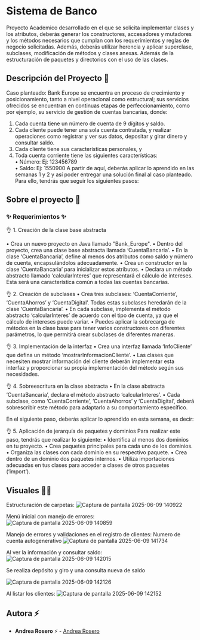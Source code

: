 # Sistema de Banco

Proyecto Academico desarrollado en el que se solicita implementar clases y los atributos, deberás generar los constructores, accesadores y mutadores y los métodos necesarios que cumplan con los requerimientos y reglas de negocio solicitadas. Además, deberás utilizar herencia y aplicar superclase, subclases, modificación de métodos y clases anexas. Además de la estructuración de paquetes y directorios con el uso de las clases.

## Descripción del Proyecto :scroll:

Caso planteado: 
Bank Europe se encuentra en proceso de crecimiento y posicionamiento, tanto a nivel operacional como estructural; sus servicios ofrecidos se encuentran en continuas etapas de perfeccionamiento, como por ejemplo, su servicio de gestión de cuentas bancarias, donde: 
1.	Cada cuenta tiene un número de cuenta de 9 dígitos y saldo.  
2.	Cada cliente puede tener una sola cuenta contratada, y realizar operaciones como registrar y ver sus datos, depositar y girar dinero y consultar saldo.  
3.	Cada cliente tiene sus características personales, y 
4.	Toda cuenta corriente tiene las siguientes características:   
•	Número: Ej: 123456789   
•	Saldo: Ej: 1550900
A partir de aquí, deberás aplicar lo aprendido en las semanas 1 y 2 y así poder entregar una solución final al caso planteado. Para ello, tendrás que seguir los siguientes pasos: 

## Sobre el proyecto 🚀

### ✨ Requerimientos ✨

👌 1. Creación de la clase base abstracta

•	Crea un nuevo proyecto en Java llamado "Bank_Europe".
•	Dentro del proyecto, crea una clase base abstracta llamada ‘CuentaBancaria’.
•	En la clase ‘CuentaBancaria’, define al menos dos atributos como saldo y número de cuenta, encapsulándolos adecuadamente.
•	Crea un constructor en la clase ‘CuentaBancaria’ para inicializar estos atributos.
•	Declara un método abstracto llamado ‘calcularInteres’ que representará el cálculo de intereses. Esta será una característica común a todas las cuentas bancarias.

👌 2.  Creación de subclases
•	Crea tres subclases: ‘CuentaCorriente’, ‘CuentaAhorros’ y ‘CuentaDigital’. Todas estas subclases heredarán de la clase ‘CuentaBancaria’.
•	En cada subclase, implementa el método abstracto ‘calcularInteres’ de acuerdo con el tipo de cuenta, ya que el cálculo de intereses puede variar.
•	Puedes aplicar la sobrecarga de métodos en la clase base para tener varios constructores con diferentes parámetros, lo que permitirá crear subclases de diferentes maneras.

👌 3. Implementación de la interfaz
•	Crea una interfaz llamada ‘InfoCliente’ que defina un método ‘mostrarInformacionCliente’.
•	Las clases que necesiten mostrar información del cliente deberán implementar esta interfaz y proporcionar su propia implementación del método según sus necesidades.

 👌 4. Sobreescritura en la clase abstracta
•	En la clase abstracta ‘CuentaBancaria’, declara el método abstracto ‘calcularInteres’.
•	Cada subclase, como ‘CuentaCorriente’, ‘CuentaAhorros’ y ‘CuentaDigital’, deberá sobrescribir este método para adaptarlo a su comportamiento específico.

En el siguiente paso, deberás aplicar lo aprendido en esta semana, es decir:

👌 5. Aplicación de jerarquía de paquetes y dominios
Para realizar este paso, tendrás que realizar lo siguiente: 
•	Identifica al menos dos dominios en tu proyecto. 
•	Crea paquetes principales para cada uno de los dominios.
•	Organiza las clases con cada dominio en su respectivo paquete. 
•	Crea dentro de un dominio dos paquetes internos.
•	Utiliza importaciones adecuadas en tus clases para acceder a clases de otros paquetes (‘import’).



## Visuales :mage_woman:

Estructuración de carpetas:
![Captura de pantalla 2025-06-09 140922](https://github.com/user-attachments/assets/a52303b1-090e-4550-afa0-70d74328f01c)

Menú inicial con manejo de errores: 
![Captura de pantalla 2025-06-09 140859](https://github.com/user-attachments/assets/57754464-31ca-4f2a-b76c-951c8ba1d7cd)


Manejo de errores y validaciones en el registro de clientes: 
Numero de cuenta autogenerativo
![Captura de pantalla 2025-06-09 141734](https://github.com/user-attachments/assets/de2fe9a9-f01f-4a95-9cb9-43aff906cc53)

Al ver la información y consultar saldo: 
![Captura de pantalla 2025-06-09 142015](https://github.com/user-attachments/assets/e549254c-0690-4c39-b634-f588d2dde995)

Se realiza depósito y giro y una consulta nueva de saldo

![Captura de pantalla 2025-06-09 142126](https://github.com/user-attachments/assets/f51c4e7f-7bde-4486-98d1-df3c6c536922)

Al listar los clientes: 
![Captura de pantalla 2025-06-09 142152](https://github.com/user-attachments/assets/7f8c7918-3941-4fa6-95c9-616ef6ec43a9)


## Autora ⚡ 

- **Andrea Rosero** ⚡  - [Andrea Rosero](https://github.com/andreaendigital)
